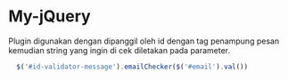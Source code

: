 # My-jQuery

Plugin digunakan dengan dipanggil oleh id dengan tag penampung pesan kemudian
string yang ingin di cek diletakan pada parameter.

```javascript
  $('#id-validator-message').emailChecker($('#email').val())
```
